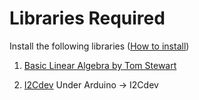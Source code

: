 # Libraries Required

Install the following libraries ([How to install](https://www.arduino.cc/en/guide/libraries))

1. [Basic Linear Algebra by Tom Stewart](https://www.arduinolibraries.info/libraries/basic-linear-algebra)

2. [I2Cdev](https://github.com/jrowberg/i2cdevlib)
  Under Arduino -> I2Cdev
